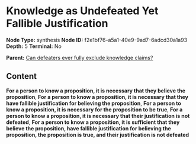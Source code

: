 # Knowledge as Undefeated Yet Fallible Justification

**Node Type:** synthesis
**Node ID:** f2e1bf76-a5a1-40e9-9ad7-6adcd30a1a93
**Depth:** 5
**Terminal:** No

**Parent:** [Can defeaters ever fully exclude knowledge claims?](can-defeaters-ever-fully-exclude-knowledge-claims-antithesis-7018cbf8-3493-4d0b-82ac-1211d87600f6.md)

## Content

**For a person to know a proposition, it is necessary that they believe the proposition**, **For a person to know a proposition, it is necessary that they have fallible justification for believing the proposition**, **For a person to know a proposition, it is necessary for the proposition to be true**, **For a person to know a proposition, it is necessary that their justification is not defeated**, **For a person to know a proposition, it is sufficient that they believe the proposition, have fallible justification for believing the proposition, the proposition is true, and their justification is not defeated**
